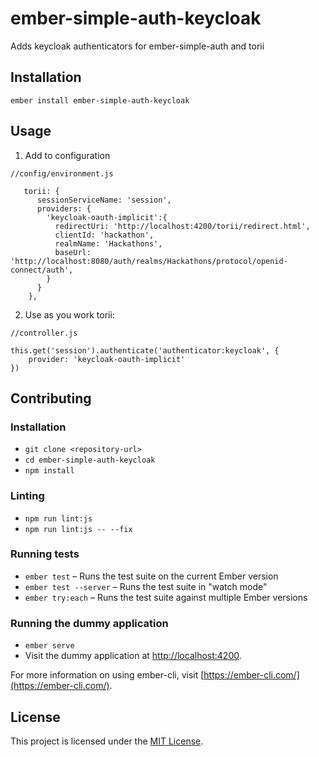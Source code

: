 ember-simple-auth-keycloak
==============================================================================

Adds keycloak authenticators for ember-simple-auth and torii

Installation
------------------------------------------------------------------------------

```
ember install ember-simple-auth-keycloak
```


Usage
------------------------------------------------------------------------------

1. Add to configuration 
```
//config/environment.js

   torii: {
      sessionServiceName: 'session',
      providers: {
        'keycloak-oauth-implicit':{
          redirectUri: 'http://localhost:4200/torii/redirect.html',
          clientId: 'hackathon',
          realmName: 'Hackathons',
          baseUrl: 'http://localhost:8080/auth/realms/Hackathons/protocol/openid-connect/auth',
        }
      }
    },
```

2. Use as you work torii:
```
//controller.js

this.get('session').authenticate('authenticator:keycloak', {
    provider: 'keycloak-oauth-implicit'
})
```

Contributing
------------------------------------------------------------------------------

### Installation

* `git clone <repository-url>`
* `cd ember-simple-auth-keycloak`
* `npm install`

### Linting

* `npm run lint:js`
* `npm run lint:js -- --fix`

### Running tests

* `ember test` – Runs the test suite on the current Ember version
* `ember test --server` – Runs the test suite in "watch mode"
* `ember try:each` – Runs the test suite against multiple Ember versions

### Running the dummy application

* `ember serve`
* Visit the dummy application at [http://localhost:4200](http://localhost:4200).

For more information on using ember-cli, visit [https://ember-cli.com/](https://ember-cli.com/).

License
------------------------------------------------------------------------------

This project is licensed under the [MIT License](LICENSE.md).
